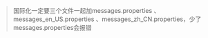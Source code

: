 > 国际化一定要三个文件一起加messages.properties
、messages_en_US.properties
、messages_zh_CN.properties，少了messages.properties会报错